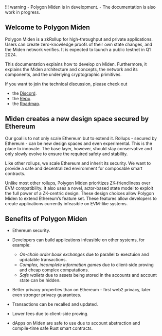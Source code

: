 !!! warning
    - Polygon Miden is in development.
    - The documentation is also work in progress.  

## Welcome to Polygon Miden

Polygon Miden is a zkRollup for high-throughput and private applications. Users can create zero-knowledge proofs of their own state changes, and the Miden network verifies. It is expected to launch a public testnet in Q1 2024.

This documentation explains how to develop on Miden. Furthermore, it explains the Miden architecture and concepts, the network and its components, and the underlying cryptographic primitives.

If you want to join the technical discussion, please check out

* the [Discord](https://discord.gg/0xpolygondevs).
* the [Repo](https://github.com/0xPolygonMiden).
* the [Roadmap](../roadmap).  

## Miden creates a new design space secured by Ethereum

Our goal is to not only scale Ethereum but to extend it. Rollups - secured by Ethereum - can be new design spaces and even experimental. This is the place to innovate. The base layer, however, should stay conservative and only slowly evolve to ensure the required safety and stability.

Like other rollups, we scale Ethereum and inherit its security. We want to provide a safe and decentralized environment for composable smart contracts.

Unlike most other rollups, Polygon Miden prioritizes ZK-friendliness over EVM compatibility. It also uses a novel, actor-based state model to exploit the full power of a ZK-centric design. These design choices allow Polygon Miden to extend Ethereum’s feature set. These features allow developers to create applications currently infeasible on EVM-like systems.

## Benefits of Polygon Miden

* Ethereum security.
* Developers can build applications infeasible on other systems, for example:

    * *On-chain order book exchanges* due to parallel tx exectuion and updatable transactions.
    * *Complex, incomplete information games* due to client-side proving and cheap complex computations.
    * *Safe wallets* due to assets being stored in the accounts and account state can be hidden.

* Better privacy properties than on Ethereum - first web2 privacy, later even stronger privacy guarantees.
* Transactions can be recalled and updated.
* Lower fees due to client-side proving.
* dApps on Miden are safe to use due to account abstraction and compile-time safe Rust smart contracts.
